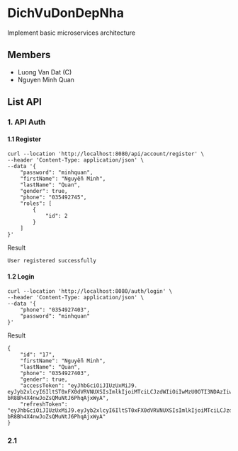# DichVuDonDepNha

Implement basic microservices architecture

## Members

- Luong Van Dat (C)
- Nguyen Minh Quan

## List API
### 1. API Auth
#### 1.1 Register

```
curl --location 'http://localhost:8080/api/account/register' \
--header 'Content-Type: application/json' \
--data '{
    "password": "minhquan",
    "firstName": "Nguyễn Minh",
    "lastName": "Quan",
    "gender": true,
    "phone": "035492745",
    "roles": [
        {
            "id": 2
        }
    ]
}'
```
Result
```
User registered successfully
```
#### 1.2 Login
```
curl --location 'http://localhost:8080/auth/login' \
--header 'Content-Type: application/json' \
--data '{
    "phone": "0354927403",
    "password": "minhquan"
}'
```
Result
```
{
    "id": "17",
    "firstName": "Nguyễn Minh",
    "lastName": "Quan",
    "phone": "0354927403",
    "gender": true,
    "accessToken": "eyJhbGciOiJIUzUxMiJ9.               eyJyb2xlcyI6IltST0xFX0dVRVNUXSIsImlkIjoiMTciLCJzdWIiOiIwMzU0OTI3NDAzIiwiaWF0IjoxNjkwMzQ0NzczLCJleHAiOjE2OTA3NzY3NzN9.HImeXe7xgdhpAQgV40gQYgKRhqSB4uqrigLp9JT_bx4jLVFQ8kpH8kX-bR8Bh4X4nwJoZsQMuNtJ6PhqAjxWyA",
    "refreshToken": "eyJhbGciOiJIUzUxMiJ9.eyJyb2xlcyI6IltST0xFX0dVRVNUXSIsImlkIjoiMTciLCJzdWIiOiIwMzU0OTI3NDAzIiwiaWF0IjoxNjkwMzQ0NzczLCJleHAiOjE2OTA3NzY3NzN9.HImeXe7xgdhpAQgV40gQYgKRhqSB4uqrigLp9JT_bx4jLVFQ8kpH8kX-bR8Bh4X4nwJoZsQMuNtJ6PhqAjxWyA"
}
```
### 2.1 
